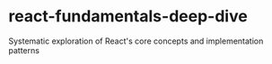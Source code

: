 # react-fundamentals-deep-dive
Systematic exploration of React's core concepts and implementation patterns
